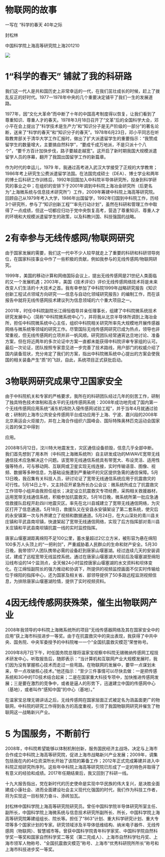 # 物联网的故事

一写在 “科学的春天 40年之际

封松林

中国科学院上海高等研究院上海201210

![](images/ae495e2885c681dc482aafe6cd4196224ecc77464b6b8be53df6d70774b324e8.jpg)

# 1“科学的春天” 铺就了我的科研路

我们这一代人是共和国历史上非常幸运的一代，在我们茁壮成长的时候，赶上了拨乱反正的好时代。1977一1978年中央的几个重要决定铺平了我们一生的发展道路。

1977年，因“文化大革命”而中断了十年的中国高考制度得以恢复，让我们看到了尊重知识、尊重人才的春天。1978年3月18日召开了“文革”后的全国科学大会，邓小平在会上提出了“科学技术是生产力”和“知识分子是无产阶级的一部分”的著名论断，送来了“科学的春天”和“知识分子的春天”。1978年6月23日，邓小平同志在听取教育部关于清华大学工作汇报时，做出了扩大派遣留学生的重要指示：“我赞成留学生的数量增大，主要搞自然科学”，“要成千成万地派，不是只派十个八个”，“要千方百计加快步伐，路子要越走越宽”。这开启了新时期我国大规模派遣留学人员的序幕，翻开了我国出国留学工作的新篇章。

作为时代的幸运儿，1979 年，我通过高考进入武汉大学接受了正规的大学教育；1986年考上研究生公费派遣留学法国。在法国完成硕士（DEA）、博士学业和两年的博士后科研工作训练后，1992年回国加入中科院半导体研究所，投身到科学研究的事业之中；在组织的安排下于2001年调到中科院上海冶金研究所（后更名为“上海微系统与信息技术研究所”）工作，2009年筹建中科院上海高等研究院。回顾自己从1979年考入大学，1986年出国留学，1992年归国到中科院工作，历经3个研究所，参与了“知识创新工程”“率先行动计划”，虽然在科研和管理工作中取得了一点成绩，但这一切都应归功于党中央恢复高考，营造了尊重知识、尊重人才的环境和大规模派遣留学生的政策，以及科教兴国、科技强国的战略。

# 2有幸参与无线传感网/物联网研究

由于国家发展的需要，我们这一代中不少人较早就走上了重要的科研和科研领导岗位，在国家科技事业中作了一些积极的贡献，例如我参与的无线传感网/物联网研究。

1999年，美国的移动计算和网络国际会议上，提出无线传感网是21世纪人类面临的又一个发展机遇；2003年，美国《技术评论》评价无线传感网络技术将是未来改变人们生活的十大技术之首。我有幸参加了中科院1999年战略研究报告《知识创新工程试点领域方向研究一—信息与自动化领域研究报告》的编制工作，而在该报告中就将无线传感网技术建议列为信息领域的六个重大项目之一。

2001年，时任中科院副院长江绵恒倡导并亲任理事长，组建了中科院微系统技术研究发展中心（简称“中科院微系统中心”），并将我从北京半导体所调到上海冶金所，担任中科院微系统中心主任，组织中科院相关研究所率先大规模地开展传感器网络与微系统等领域的研究工作。尽管国际无线传感网研究已成为热点，领导也非常重视，但无线传感网的立项并非一帆风顺。研究团队经常通宵达旦地讨论、准备方案，但在将近两年的多次论证中方案一直都未能获得中科院评审专家组的认可。最后一次论证，团队按照专家意见进一步完善了技术路线，用户部门的权威介绍了国内装备现状，充分肯定了我们的方案，指出中科院微系统中心提出的方案会使我国的相关装备产生“质”的飞跃，自此，系统项目正式获批启动。

# 3物联网研究成果守卫国家安全

由于中科院机关和专家的严格要求，我所在的科研团队经过几年的刻苦工作，研制了独具特色技术体制和高水平的无线传感网系统：2008年成功地完成了国内第一个无线传感网应用系统“浦东机场防入侵传感网试验工程”，并于当年4月就通过验收；研制的上海市公共安全传感网平台成功应用于上海、宁波、嘉兴段的2008年北京奥运会火炬接力，并在上海合作组织六国峰会、国际特殊奥林匹克运动会国家元首的保卫中得到

应用。

2008年5月12日，汶川特大地震发生，灾区通信设备损毁，信息几乎全部中断。我们首先想到了用本所（中科院上海微系统所）自主研发成功的MiWAVE宽带无线通信技术应急解决这个问题。该宽带无线通信系统具有带宽大、布设灵活、适用性强等特点，可与移动网、互联网或卫星实现无线连接，实时传输语音、图像、视频、数据等多种信息，为基础设施遭到严重破坏的灾区提供急需的通信保障。5月13日晚，我召集有关科技人员，研讨论证了宽带无线通信系统应用于抗震救灾的可行性。5月14日上午，又主持召开紧急所长办公会议：微系统所成立了抗震救灾工作领导小组并由我担任组长；决定设立抗震救灾专项经费，采购相关救援器材，运用宽带无线通信系统，积极参加抗震救灾。5月16日晚，微系统所第一批应急通信救援队启程开赴四川地震灾区。率先在北川县城建立了宽带无线通信网络，为灾区打开了信息通道。5月18日，救援队又在安县永安镇架设了第二套系统，使灾后的永安镇第一次与外界建立了视频和数据通道。5月24日，在大山深处的青川县关庄镇和平武县南坝镇，快速架起了宽带无线通信网络，实现了后方指挥部对青川县关庄镇和平武县南坝镇抗震一线的实时监控指挥。

唐家山堰塞湖距离绵阳不足100公里，蓄水量超过2亿立方米，被形容为悬在绵阳100多万人头顶上的“一把利剑”，严重威胁着人民群众的生命和财产安全。5月30日晚，我带领17人团队携带必需的设备赶到唐家山堰塞湖。经过连续几天的安装调试，建成了远程宽带无线监控系统。通过在唐家山堰塞湖大坝前后及堰塞湖至绵阳沿线布设的14个监测点，全天候24小时监控唐家山堰塞湖的水文资料和坝体变化。在江绵恒副院长的强力推动和协调下，所提供的视频监控画面不仅实时传输给位于绵阳的指挥中心，还为国家及相关省、部领导提供了50多路远程监测视频信息，为排除唐家山堰塞湖险情，提供了实时视频资料。

# 4因无线传感网获殊荣，催生出物联网产业

2008年我领导的中科院上海微系统所的项目“无线传感器网络及其在国家安全中的应用”获上海市科技进步一等奖。由于在抗震救灾中的突出表现，我获得了中共中央、国务院、中央军委授予的中科院唯一一个“全国抗震救灾模范”荣誉称号。

2009年8月7日下午，时任国务院总理将温家宝视察中科院无锡微纳传感网工程技术研发中心，听取报告后，随即表示：“当计算机和互联网产业大规模发展时，我们因为没有掌握核心技术而走过一些弯路。在物联网的发展中，要早一点谋划未来，早一点攻破核心技术。”他还指示：“至少三件事情可以尽快去做：一是把传感系统和3G中的TD技术结合起来；二是在国家重大科技专项中，加快推进传感网发展；三是要在激烈的竞争中，或者是逼人的形势下，迅速建立中国的传感网中心（基地），或者叫作“感知中国”的中心（基地）。”

在温家宝总理无锡讲话之后，无线传感网在国家层面正式被定名为涵盖面更广的物联网，中科院的研究工作得到各方的高度重视，引领了我国物联网研究并催生了物联网这一战略新兴产业。

# 5 为国服务，不断前行

2008年，中科院希望能够以体制机制创新，服务国民经济主战场，决定与上海市合作成立中科院上海高等研究院，促进上海市战略新兴产业发展；2009年，调集包括我在内的4位资深所长开始了该院的筹备工作；2012年正式完成筹建并进入中科院正规研究所序列。这些年中科院上海高等研究院已形成了一定的特色并取得了有意义的经验和成绩。2017年任期结束后，我又回到了科研一线。

十九大报告指出，党在新时代的历史使命是实现中华民族的伟大复兴，是决胜全面建成小康社会、进而全面建设社会主义现代化强国的时代，我们作为科技工作者，将为实现这一目标努力奋斗、添砖加瓦。

封松林中国科学院上海高等研究院研究员。曾任中国科学院半导体研究所室主任、副所长，中国科学院上海微系统与信息技术研究所副所长、所长，中国科学院上海高等研究院筹建组组长、院长等。担任了“863”计划、重大科学研究计划、重大专项等多个国家计划的专家。研究领域涉及半导体低维结构、纳米电子器件、无线传感网（物联网）、智慧城市等。曾获中国科学院青年科学家奖、中国科学院自然科学奖一等奖和国家自然科学奖二等奖（第二完成人）、上海市自然科学牡丹奖、上海市领军人物称号、“全国抗震救灾模范”称号、上海市“优秀科研院所所长”称号和上海市科技进步奖一等奖。
